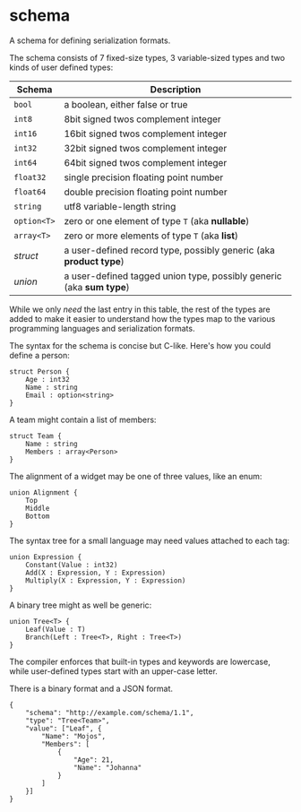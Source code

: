 schema
======

A schema for defining serialization formats.

The schema consists of 7 fixed-size types, 3 variable-sized types and two kinds of user defined types:

Schema     | Description
------     | -----------
`bool`     | a boolean, either false or true
`int8`     | 8bit signed twos complement integer
`int16`    | 16bit signed twos complement integer
`int32`    | 32bit signed twos complement integer
`int64`    | 64bit signed twos complement integer
`float32`  | single precision floating point number
`float64`  | double precision floating point number
`string`   | utf8 variable-length string
`option<T>`| zero or one element of type `T` (aka **nullable**)
`array<T>` | zero or more elements of type `T` (aka **list**)
*struct*   | a user-defined record type, possibly generic (aka **product type**)
*union*    | a user-defined tagged union type, possibly generic (aka **sum type**)

While we only *need* the last entry in this table, the rest of the types are added to make it easier to understand how the types map to the various programming languages and serialization formats.

The syntax for the schema is concise but C-like. Here's how you could define a person:

    struct Person {
        Age : int32
        Name : string
        Email : option<string>
    }
    
A team might contain a list of members:

    struct Team {
        Name : string
        Members : array<Person>
    }
    
The alignment of a widget may be one of three values, like an enum:

    union Alignment {
        Top
        Middle
        Bottom
    }
    
The syntax tree for a small language may need values attached to each tag:

    union Expression {
        Constant(Value : int32)
        Add(X : Expression, Y : Expression)
        Multiply(X : Expression, Y : Expression)
    }

A binary tree might as well be generic:

    union Tree<T> {
        Leaf(Value : T)
        Branch(Left : Tree<T>, Right : Tree<T>)
    }
    
The compiler enforces that built-in types and keywords are lowercase, while user-defined types start with an upper-case letter.

There is a binary format and a JSON format.

    {
        "schema": "http://example.com/schema/1.1",
        "type": "Tree<Team>",
        "value": ["Leaf", {
            "Name": "Mojos",
            "Members": [
                {
                    "Age": 21,
                    "Name": "Johanna"
                }
            ]
        }]
    }
    
